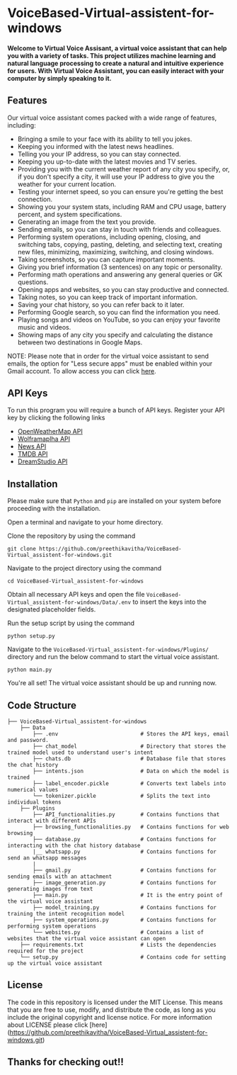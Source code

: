 # VoiceBased-Virtual-assistent-for-windows


#### Welcome to Virtual Voice Assisant, a virtual voice assistant that can help you with a variety of tasks. This project utilizes machine learning and natural language processing to create a natural and intuitive experience for users. With Virtual Voice Assistant, you can easily interact with your computer by simply speaking to it.



## Features
Our virtual voice assistant comes packed with a wide range of features, including:
- Bringing a smile to your face with its ability to tell you jokes.
- Keeping you informed with the latest news headlines.
- Telling you your IP address, so you can stay connected.
- Keeping you up-to-date with the latest movies and TV series.
- Providing you with the current weather report of any city you specify, or, if you don't specify a city, it will use your IP address to give you the weather for your current location.
- Testing your internet speed, so you can ensure you're getting the best connection.
- Showing you your system stats, including RAM and CPU usage, battery percent, and system specifications.
- Generating an image from the text you provide.
- Sending emails, so you can stay in touch with friends and colleagues.
- Performing system operations, including opening, closing, and switching tabs, copying, pasting, deleting, and selecting text, creating new files, minimizing, maximizing, switching, and closing windows.
- Taking screenshots, so you can capture important moments.
- Giving you brief information (3 sentences) on any topic or personality.
- Performing math operations and answering any general queries or GK questions.
- Opening apps and websites, so you can stay productive and connected.
- Taking notes, so you can keep track of important information.
- Saving your chat history, so you can refer back to it later.
- Performing Google search, so you can find the information you need.
- Playing songs and videos on YouTube, so you can enjoy your favorite music and videos.
- Showing maps of any city you specify and calculating the distance between two destinations in Google Maps.<br>

NOTE: Please note that in order for the virtual voice assistant to send emails, the option for "Less secure apps" must be enabled within your Gmail account. To allow access you can click [here](https://myaccount.google.com/lesssecureapps).

## API Keys
To run this program you will require a bunch of API keys. Register your API key by clicking the following links
- [OpenWeatherMap API](https://openweathermap.org/api)
- [Wolframaplha API](https://products.wolframalpha.com/api)
- [News API](https://newsapi.org/)
- [TMDB API](https://developers.themoviedb.org/3/getting-started/introduction)
- [DreamStudio API](https://platform.stability.ai/docs/getting-started/authentication)

## Installation


Please make sure that `Python` and `pip` are installed on your system before proceeding with the installation.

Open a terminal and navigate to your home directory.

Clone the repository by using the command
```
git clone https://github.com/preethikavitha/VoiceBased-Virtual_assistent-for-windows.git
```

Navigate to the project directory using the command
```
cd VoiceBased-Virtual_assistent-for-windows
```

Obtain all necessary API keys and open the file `VoiceBased-Virtual_assistent-for-windows/Data/.env` to insert the keys into the designated placeholder fields.

Run the setup script by using the command
```
python setup.py
```

Navigate to the `VoiceBased-Virtual_assistent-for-windows/Plugins/` directory and run the below command to start the virtual voice assistant.
```
python main.py
```

You're all set! The virtual voice assistant should be up and running now.

## Code Structure

    ├── VoiceBased-Virtual_assistent-for-windows
        ├── Data                              
            ├── .env                          # Stores the API keys, email and password.
            ├── chat_model                    # Directory that stores the trained model used to understand user's intent
            ├── chats.db                      # Database file that stores the chat history
            ├── intents.json                  # Data on which the model is trained
            ├── label_encoder.pickle          # Converts text labels into numerical values
            └── tokenizer.pickle              # Splits the text into individual tokens
        ├── Plugins
            ├── API_functionalities.py        # Contains functions that interact with different APIs
            ├── browsing_functionalities.py   # Contains functions for web browsing
            ├── database.py                   # Contains functions for interacting with the chat history database
            |__ whatsapp.py                   # Contains functions for send an whatsapp messages
            |
            ├── gmail.py                      # Contains functions for sending emails with an attachment
            ├── image_generation.py           # Contains functions for generating images from text
            ├── main.py                       # It is the entry point of the virtual voice assistant
            ├── model_training.py             # Contains functions for training the intent recognition model
            ├── system_operations.py          # Contains functions for performing system operations
            └── websites.py                   # Contains a list of websites that the virtual voice assistant can open
        ├── requirements.txt                  # Lists the dependencies required for the project
        └── setup.py                          # Contains code for setting up the virtual voice assistant

## License

The code in this repository is licensed under the MIT License. This means that you are free to use, modify, and distribute the code, as long as you include the original copyright and license notice. For more information about LICENSE please click [here] (https://github.com/preethikavitha/VoiceBased-Virtual_assistent-for-windows.git)

## Thanks for checking out!!

